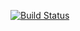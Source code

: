 [![Build Status](https://travis-ci.org/jramey/MonopolyKata.ts.svg?branch=master)](https://travis-ci.org/jramey/MonopolyKata.ts)